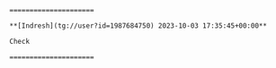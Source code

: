 
    
    =====================
    
    **[Indresh](tg://user?id=1987684750) 2023-10-03 17:35:45+00:00**
    
    Check
    
    =====================
    
    